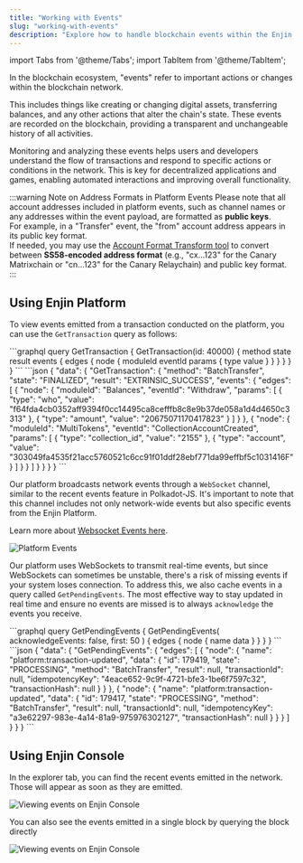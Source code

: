 ```yaml
---
title: "Working with Events"
slug: "working-with-events"
description: "Explore how to handle blockchain events within the Enjin platform, enabling real-time updates and interactions in your application."
---
```


import Tabs from '@theme/Tabs';
import TabItem from '@theme/TabItem';

In the blockchain ecosystem, "events" refer to important actions or changes within the blockchain network. 

This includes things like creating or changing digital assets, transferring balances, and any other actions that alter the chain's state. These events are recorded on the blockchain, providing a transparent and unchangeable history of all activities.

Monitoring and analyzing these events helps users and developers understand the flow of transactions and respond to specific actions or conditions in the network. This is key for decentralized applications and games, enabling automated interactions and improving overall functionality.

:::warning Note on Address Formats in Platform Events
Please note that all account addresses included in platform events, such as channel names or any addresses within the event payload, are formatted as **public keys**.  
For example, in a "Transfer" event, the "from" account address appears in its public key format.  
If needed, you may use the [Account Format Transform tool](https://matrix.subscan.io/tools/format_transform) to convert between **SS58-encoded address format** (e.g., "cx...123" for the Canary Matrixchain or "cn...123" for the Canary Relaychain) and public key format.
:::

## Using Enjin Platform

To view events emitted from a transaction conducted on the platform, you can use the `GetTransaction` query as follows:

<Tabs>
  <TabItem value="graphql" label="GraphQL">
```graphql
query GetTransaction {
  GetTransaction(id: 40000) {
    method
    state
    result
    events {
      edges {
        node {
          moduleld
          eventId
          params {
            type
            value
          }
        }
      }
    }
  }
}
```
  </TabItem>
  <TabItem value="response" label="Response">
```json
{
  "data": {
    "GetTransaction": {
      "method": "BatchTransfer",
      "state": "FINALIZED",
      "result": "EXTRINSIC_SUCCESS",
      "events": {
        "edges": [
          {
            "node": {
              "moduleId": "Balances",
              "eventId": "Withdraw",
              "params": [
                {
                  "type": "who",
                  "value": "f64fda4cb0352aff9394f0cc14495ca8cefffb8c8e9b37de058a1d4d4650c3313"
                },
                {
                  "type": "amount",
                  "value": "20675071170417823"
                }
              ]
            }
          },
          {
            "node": {
              "moduleId": "MultiTokens",
              "eventId": "CollectionAccountCreated",
              "params": [
                {
                  "type": "collection_id",
                  "value": "2155"
                },
                {
                  "type": "account",
                  "value": "303049fa4535f21acc5760521c6cc91f01ddf28ebf771da99effbf5c1031416F"
                }
              ]
            }
          }
        ]
      }
    }
  }
}
```
  </TabItem>
</Tabs>

Our platform broadcasts network events through a `WebSocket` channel, similar to the recent events feature in Polkadot-JS. It's important to note that this channel includes not only network-wide events but also specific events from the Enjin Platform.

Learn more about [Websocket Events here](/05-enjin-platform/04-working-with-events.md).

![Platform Events](/img/guides/going-open-source/platform-events.png)

Our platform uses WebSockets to transmit real-time events, but since WebSockets can sometimes be unstable, there's a risk of missing events if your system loses connection. To address this, we also cache events in a query called `GetPendingEvents`. The most effective way to stay updated in real time and ensure no events are missed is to always `acknowledge` the events you receive.

<Tabs>
  <TabItem value="graphql" label="GraphQL">
```graphql
query GetPendingEvents {
  GetPendingEvents(
    acknowledgeEvents: false,
    first: 50
  ) {
    edges {
      node {
        name
        data
      }
    }
  }
}
```
  </TabItem>
  <TabItem value="response" label="Response">
```json
{
  "data": {
    "GetPendingEvents": {
      "edges": [
        {
          "node": {
            "name": "platform:transaction-updated",
            "data": {
              "id": 179419,
              "state": "PROCESSING",
              "method": "BatchTransfer",
              "result": null,
              "transactionId": null,
              "idempotencyKey": "4eace652-9c9f-4721-bfe3-1be6f7597c32",
              "transactionHash": null
            }
          }
        },
        {
          "node": {
            "name": "platform:transaction-updated",
            "data": {
              "id": 179417,
              "state": "PROCESSING",
              "method": "BatchTransfer",
              "result": null,
              "transactionId": null,
              "idempotencyKey": "a3e62297-983e-4a14-81a9-975976302127",
              "transactionHash": null
            }
          }
        }
      ]
    }
  }
}
```
  </TabItem>
</Tabs>

## Using Enjin Console

In the explorer tab, you can find the recent events emitted in the network. Those will appear as soon as they are emitted.

![Viewing events on Enjin Console](/img/guides/going-open-source/enjin-console-events.png)

You can also see the events emitted in a single block by querying the block directly

![Viewing events on Enjin Console](/img/guides/going-open-source/enjin-console-events-2.png)
